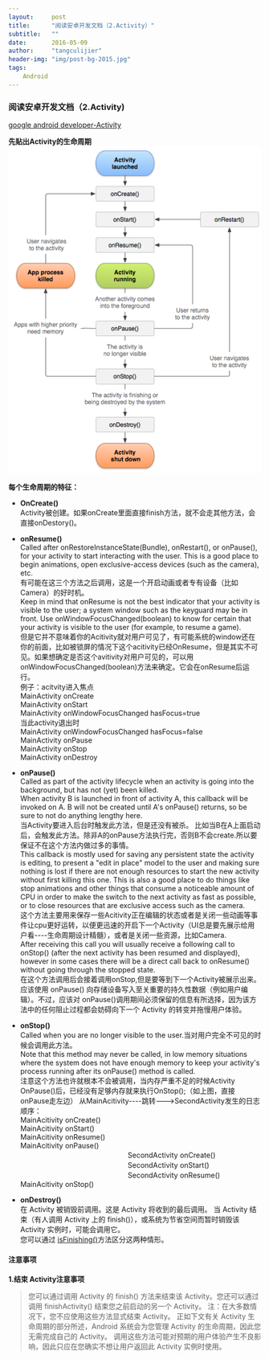```yaml
---
layout:     post
title:      "阅读安卓开发文档（2.Activity）"
subtitle:   ""
date:       2016-05-09 
author:     "tangculijier"
header-img: "img/post-bg-2015.jpg"
tags:
    Android
---
```


### 阅读安卓开发文档（2.Activity)
[google android developer-Activity](http://developer.android.com/intl/zh-cn/guide/components/activities.html)


**先贴出Activity的生命周期**
![java-javascript](/img/in-post/android/activity_lifecycle.png)

**每个生命周期的特征：** 
 
- **OnCreate()**    
Activity被创建。如果onCreate里面直接finish方法，就不会走其他方法，会直接onDestory()。
- **onResume()**  
Called after onRestoreInstanceState(Bundle), onRestart(), or onPause(), for your activity to start interacting with the user. This is a good place to begin animations, open exclusive-access devices (such as the camera), etc.  
有可能在这三个方法之后调用，这是一个开启动画或者专有设备（比如Camera）的好时机。     
  Keep in mind that onResume is not the best indicator that your activity is visible to the user; a system window such as the keyguard may be in front. Use onWindowFocusChanged(boolean) to know for certain that your activity is visible to the user (for example, to resume a game).  
但是它并不意味着你的Acitivity就对用户可见了，有可能系统的window还在你的前面，比如被锁屏的情况下这个acitivity已经OnResume，但是其实不可见。如果想确定是否这个avitivity对用户可见的，可以用onWindowFocusChanged(boolean)方法来确定。它会在onResume后运行。  
例子：acitvity进入焦点  
MainActivity onCreate  
MainActivity onStart  
MainActivity onWindowFocusChanged  hasFocus=true  
当此activity退出时  
MainActivity onWindowFocusChanged  hasFocus=false  
MainActivity onPause  
MainActivity onStop  
MainActivity onDestroy  
  
- **onPause()**  
Called as part of the activity lifecycle when an activity is going into the background, but has not (yet) been killed.   
When activity B is launched in front of activity A, this callback will be invoked on A. B will not be created until A's onPause() returns, so be sure to not do anything lengthy here.  
当Activity要进入后台时触发此方法，但是还没有被杀。
比如当B在A上面启动后，会触发此方法。除非A的onPause方法执行完，否则B不会create.所以要保证不在这个方法内做过多的事情。  
This callback is mostly used for saving any persistent state the activity is editing, to present a "edit in place" model to the user and making sure nothing is lost if there are not enough resources to start the new activity without first killing this one. This is also a good place to do things like stop animations and other things that consume a noticeable amount of CPU in order to make the switch to the next activity as fast as possible, or to close resources that are exclusive access such as the camera.  
这个方法主要用来保存一些Acitivity正在编辑的状态或者是关闭一些动画等事件让cpu更好运转，以便更迅速的开启下一个Activity（UI总是要先展示给用户看----生命周期设计精髓），或者是关闭一些资源，比如Camera.  
After receiving this call you will usually receive a following call to onStop() (after the next activity has been resumed and displayed), however in some cases there will be a direct call back to onResume() without going through the stopped state.  
在这个方法调用后会接着调用onStop,但是要等到下一个Activity被展示出来。
应该使用 onPause() 向存储设备写入至关重要的持久性数据（例如用户编辑）。不过，应该对 onPause()调用期间必须保留的信息有所选择，因为该方法中的任何阻止过程都会妨碍向下一个 Activity 的转变并拖慢用户体验。

- **onStop()**  
Called when you are no longer visible to the user.当对用户完全不可见的时候会调用此方法。  
Note that this method may never be called, in low memory situations where the system does not have enough memory to keep your activity's process running after its onPause() method is called.  
注意这个方法也许就根本不会被调用，当内存严重不足的时候Activity OnPause()后，已经没有足够内存就来执行OnStop();（如上图，直接onPause走左边） 
从MainAcitivity----跳转--->SecondActivity发生的日志顺序：  
MainAcitivity onCreate()  
MainAcitivity onStart()  
MainAcitivity onResume()  
MainAcitivity onPause()  
　　　　　　　　　　　　　　　  SecondActivity onCreate()  
　　　　　　　　　　　　　　　  SecondActivity onStart()  
　　　　　　　　　　　　　　　  SecondActivity onResume()  
MainAcitivity onStop() 

- **onDestroy()**  
在 Activity 被销毁前调用。这是 Activity 将收到的最后调用。 当 Activity 结束（有人调用 Activity 上的 finish()），或系统为节省空间而暂时销毁该 Activity 实例时，可能会调用它。  
您可以通过 [isFinishing()](http://developer.android.com/intl/zh-cn/reference/android/app/Activity.html#isFinishing())方法区分这两种情形。
 

#### 注意事项

**1.结束 Activity注意事项**    

>您可以通过调用 Activity 的 finish() 方法来结束该 Activity。您还可以通过调用 finishActivity() 结束您之前启动的另一个 Activity。
注：在大多数情况下，您不应使用这些方法显式结束 Activity。 正如下文有关 Activity 生命周期的部分所述，Android 系统会为您管理 Activity 的生命周期，因此您无需完成自己的 Activity。 调用这些方法可能对预期的用户体验产生不良影响，因此只应在您确实不想让用户返回此 Activity 实例时使用。





